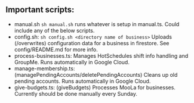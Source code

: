 ## Important scripts:
  - manual.sh `sh manual.sh` runs whatever is setup in manual.ts. Could include any of the below scripts.
  - config.sh: `sh config.sh <directory name of business>` Uploads (/overwrites) configuration data
    for a business in firestore. See config/README.md for more info.
  - process-businesses.ts: Manages HotSchedules shift info handling and GroupMe. Runs automatically
    in Google Cloud.
  - manage-membership.ts: (managePendingAccounts/deletePendingAccounts) Cleans up old pending accounts.
    Runs automatically in Google Cloud.
  - give-budgets.ts: (giveBudgets) Processes MooLa for businesses. Currently should be done manually every Sunday.
